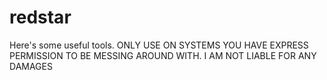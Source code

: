 # redstar

Here's some useful tools. ONLY USE ON SYSTEMS YOU HAVE EXPRESS PERMISSION TO BE MESSING AROUND WITH. I AM NOT LIABLE FOR ANY DAMAGES
